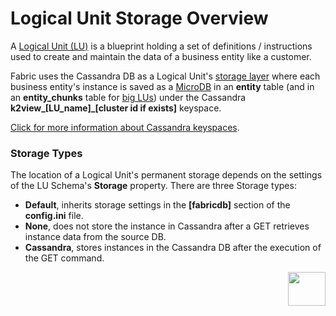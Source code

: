 # Logical Unit Storage Overview

A [Logical Unit (LU)](/articles/03_logical_units/01_LU_overview.md) is a blueprint holding a set of definitions / instructions used to create and maintain the data of a business entity like a customer.

Fabric uses the Cassandra DB as a Logical Unit's [storage layer](/articles/02_fabric_architecture/01_fabric_architecture_overview.md#21-fabric-storage) where each business entity's instance is saved as a [MicroDB](/articles/01_fabric_overview/02_fabric_glossary.md#mdb--microdb) in an **entity** table (and in an **entity_chunks** table for [big LUs](03_big_lu_storage.md)) under the Cassandra **k2view_[LU_name]_[cluster id if exists]** keyspace.  

[Click for more information about Cassandra keyspaces](/articles/02_fabric_architecture/06_cassandra_keyspaces_for_fabric.md#cassandra-keyspaces-for-fabric).

### Storage Types

The location of a Logical Unit's permanent storage depends on the settings of the LU Schema's **Storage** property. There are three Storage types:

* **Default**, inherits storage settings in the **[fabricdb]** section of the **config.ini** file.
* **None**, does not store the instance in Cassandra after a GET retrieves instance data from the source DB. 
* **Cassandra**, stores instances in the Cassandra DB after the execution of the GET command.


[<img align="right" width="60" height="54" src="/articles/images/Next.png">](02_storage_management.md)













